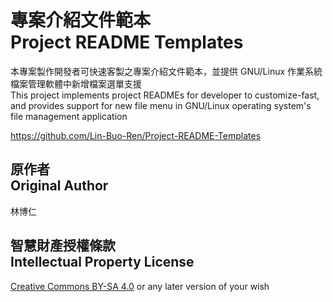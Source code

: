 # 專案介紹文件範本<br>Project README Templates
本專案製作開發者可快速客製之專案介紹文件範本，並提供 GNU/Linux 作業系統檔案管理軟體中新增檔案選單支援  
This project implements project READMEs for developer to customize-fast, and provides support for new file menu in GNU/Linux operating system's file management application

<https://github.com/Lin-Buo-Ren/Project-README-Templates>

## 原作者<br>Original Author
林博仁

## 智慧財產授權條款<br>Intellectual Property License
[Creative Commons BY-SA 4.0](http://creativecommons.org/licenses/by-sa/4.0) or any later version of your wish
